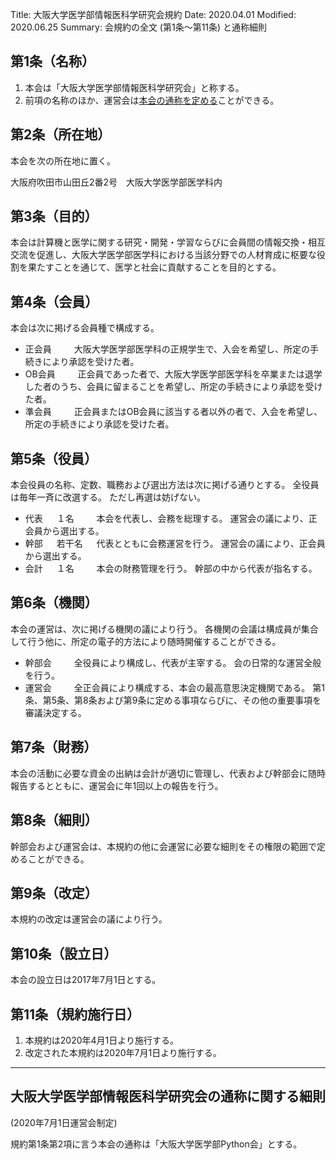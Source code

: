 Title: 大阪大学医学部情報医科学研究会規約 
Date: 2020.04.01
Modified: 2020.06.25
Summary: 会規約の全文 (第1条〜第11条) と通称細則

## 第1条（名称）
1. 本会は「大阪大学医学部情報医科学研究会」と称する。
2. 前項の名称のほか、運営会は[本会の通称を定める](#common-name)ことができる。

## 第2条（所在地）
本会を次の所在地に置く。

大阪府吹田市山田丘2番2号　大阪大学医学部医学科内

## 第3条（目的）
本会は計算機と医学に関する研究・開発・学習ならびに会員間の情報交換・相互交流を促進し、大阪大学医学部医学科における当該分野での人材育成に枢要な役割を果たすことを通じて、医学と社会に貢献することを目的とする。

## 第4条（会員）
本会は次に掲げる会員種で構成する。

- 正会員
&emsp;&emsp;
大阪大学医学部医学科の正規学生で、入会を希望し、所定の手続きにより承認を受けた者。
- OB会員
&emsp;&emsp;
正会員であった者で、大阪大学医学部医学科を卒業または退学した者のうち、会員に留まることを希望し、所定の手続きにより承認を受けた者。
- 準会員
&emsp;&emsp;
正会員またはOB会員に該当する者以外の者で、入会を希望し、所定の手続きにより承認を受けた者。

## 第5条（役員）
本会役員の名称、定数、職務および選出方法は次に掲げる通りとする。
全役員は毎年一斉に改選する。
ただし再選は妨げない。

- 代表
&emsp;
１名
&emsp;&emsp;
本会を代表し、会務を総理する。
運営会の議により、正会員から選出する。
- 幹部
&emsp;
若干名
&emsp;
代表とともに会務運営を行う。
運営会の議により、正会員から選出する。
- 会計
&emsp;
１名
&emsp;&emsp;
本会の財務管理を行う。
幹部の中から代表が指名する。

## 第6条（機関）
本会の運営は、次に掲げる機関の議により行う。
各機関の会議は構成員が集合して行う他に、所定の電子的方法により随時開催することができる。

- 幹部会
&emsp;&emsp;
全役員により構成し、代表が主宰する。
会の日常的な運営全般を行う。
- 運営会
&emsp;&emsp;
全正会員により構成する、本会の最高意思決定機関である。
第1条、第5条、第8条および第9条に定める事項ならびに、その他の重要事項を審議決定する。

## 第7条（財務）
本会の活動に必要な資金の出納は会計が適切に管理し、代表および幹部会に随時報告するとともに、運営会に年1回以上の報告を行う。 

## 第8条（細則）
幹部会および運営会は、本規約の他に会運営に必要な細則をその権限の範囲で定めることができる。 

## 第9条（改定）
本規約の改定は運営会の議により行う。

## 第10条（設立日）
本会の設立日は2017年7月1日とする。 

## 第11条（規約施行日）
1. 本規約は2020年4月1日より施行する。
2. 改定された本規約は2020年7月1日より施行する。

---
## <span id="common-name"></span>大阪大学医学部情報医科学研究会の通称に関する細則
(2020年7月1日運営会制定)

規約第1条第2項に言う本会の通称は「大阪大学医学部Python会」とする。

